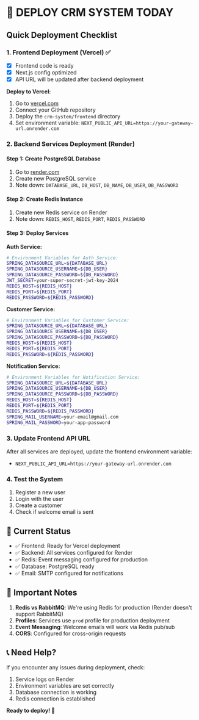 # 🚀 DEPLOY CRM SYSTEM TODAY

## Quick Deployment Checklist

### 1. Frontend Deployment (Vercel) ✅
- [x] Frontend code is ready
- [x] Next.js config optimized
- [x] API URL will be updated after backend deployment

**Deploy to Vercel:**
1. Go to [vercel.com](https://vercel.com)
2. Connect your GitHub repository
3. Deploy the `crm-system/frontend` directory
4. Set environment variable: `NEXT_PUBLIC_API_URL=https://your-gateway-url.onrender.com`

### 2. Backend Services Deployment (Render)

#### Step 1: Create PostgreSQL Database
1. Go to [render.com](https://render.com)
2. Create new PostgreSQL service
3. Note down: `DATABASE_URL`, `DB_HOST`, `DB_NAME`, `DB_USER`, `DB_PASSWORD`

#### Step 2: Create Redis Instance
1. Create new Redis service on Render
2. Note down: `REDIS_HOST`, `REDIS_PORT`, `REDIS_PASSWORD`

#### Step 3: Deploy Services

**Auth Service:**
```bash
# Environment Variables for Auth Service:
SPRING_DATASOURCE_URL=${DATABASE_URL}
SPRING_DATASOURCE_USERNAME=${DB_USER}
SPRING_DATASOURCE_PASSWORD=${DB_PASSWORD}
JWT_SECRET=your-super-secret-jwt-key-2024
REDIS_HOST=${REDIS_HOST}
REDIS_PORT=${REDIS_PORT}
REDIS_PASSWORD=${REDIS_PASSWORD}
```

**Customer Service:**
```bash
# Environment Variables for Customer Service:
SPRING_DATASOURCE_URL=${DATABASE_URL}
SPRING_DATASOURCE_USERNAME=${DB_USER}
SPRING_DATASOURCE_PASSWORD=${DB_PASSWORD}
REDIS_HOST=${REDIS_HOST}
REDIS_PORT=${REDIS_PORT}
REDIS_PASSWORD=${REDIS_PASSWORD}
```

**Notification Service:**
```bash
# Environment Variables for Notification Service:
SPRING_DATASOURCE_URL=${DATABASE_URL}
SPRING_DATASOURCE_USERNAME=${DB_USER}
SPRING_DATASOURCE_PASSWORD=${DB_PASSWORD}
REDIS_HOST=${REDIS_HOST}
REDIS_PORT=${REDIS_PORT}
REDIS_PASSWORD=${REDIS_PASSWORD}
SPRING_MAIL_USERNAME=your-email@gmail.com
SPRING_MAIL_PASSWORD=your-app-password
```

### 3. Update Frontend API URL
After all services are deployed, update the frontend environment variable:
- `NEXT_PUBLIC_API_URL=https://your-gateway-url.onrender.com`

### 4. Test the System
1. Register a new user
2. Login with the user
3. Create a customer
4. Check if welcome email is sent

## 🎯 Current Status
- ✅ Frontend: Ready for Vercel deployment
- ✅ Backend: All services configured for Render
- ✅ Redis: Event messaging configured for production
- ✅ Database: PostgreSQL ready
- ✅ Email: SMTP configured for notifications

## 🚨 Important Notes
1. **Redis vs RabbitMQ**: We're using Redis for production (Render doesn't support RabbitMQ)
2. **Profiles**: Services use `prod` profile for production deployment
3. **Event Messaging**: Welcome emails will work via Redis pub/sub
4. **CORS**: Configured for cross-origin requests

## 📞 Need Help?
If you encounter any issues during deployment, check:
1. Service logs on Render
2. Environment variables are set correctly
3. Database connection is working
4. Redis connection is established

**Ready to deploy! 🚀** 